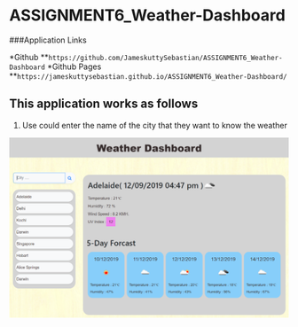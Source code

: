 # ASSIGNMENT6_Weather-Dashboard

###Application Links

*Github
**```https://github.com/JameskuttySebastian/ASSIGNMENT6_Weather-Dashboard```
*Github Pages
**```https://jameskuttysebastian.github.io/ASSIGNMENT6_Weather-Dashboard/```

 
 ## This application works as follows

1. Use could enter the name of the city that they want to know the weather

![picture alt](assets/img/HomePage.png "Home Page")